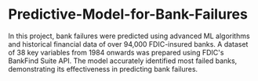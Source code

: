 # Predictive-Model-for-Bank-Failures
 In this project, bank failures were predicted using advanced ML algorithms and historical financial data of over 94,000 FDIC-insured banks. A dataset of 38 key variables from 1984 onwards was prepared using FDIC's BankFind Suite API. The model accurately identified most failed banks, demonstrating its effectiveness in predicting bank failures.
